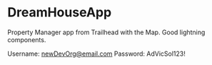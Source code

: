 # DreamHouseApp
Property Manager app from Trailhead with the Map. Good lightning components.

Username: newDevOrg@email.com
Password: AdVicSol123!
